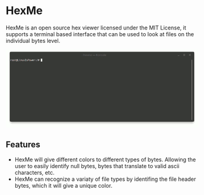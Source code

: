 # HexMe
HexMe is an open source hex viewer licensed under the MIT License, it supports a terminal based interface that can be used to look at files on the individual bytes level.

![Animated gif preview of HexMe running in terminal.](https://raw.githubusercontent.com/MatthijsReyers/HexMe/master/animation.gif)

## Features
- HexMe will give different colors to different types of bytes. Allowing the user to easily identify null bytes, bytes that translate to valid ascii characters, etc.
- HexMe can recognize a variaty of file types by identifing the file header bytes, which it will give a unique color.
